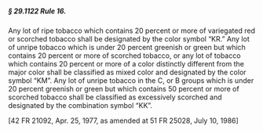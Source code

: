 ##### § 29.1122 Rule 16. #####

Any lot of ripe tobacco which contains 20 percent or more of variegated red or scorched tobacco shall be designated by the color symbol “KR.” Any lot of unripe tobacco which is under 20 percent greenish or green but which contains 20 percent or more of scorched tobacco, or any lot of tobacco which contains 20 percent or more of a color distinctly different from the major color shall be classified as mixed color and designated by the color symbol “KM”. Any lot of unripe tobacco in the C, or B groups which is under 20 percent greenish or green but which contains 50 percent or more of scorched tobacco shall be classified as excessively scorched and designated by the combination symbol “KK”.

[42 FR 21092, Apr. 25, 1977, as amended at 51 FR 25028, July 10, 1986]